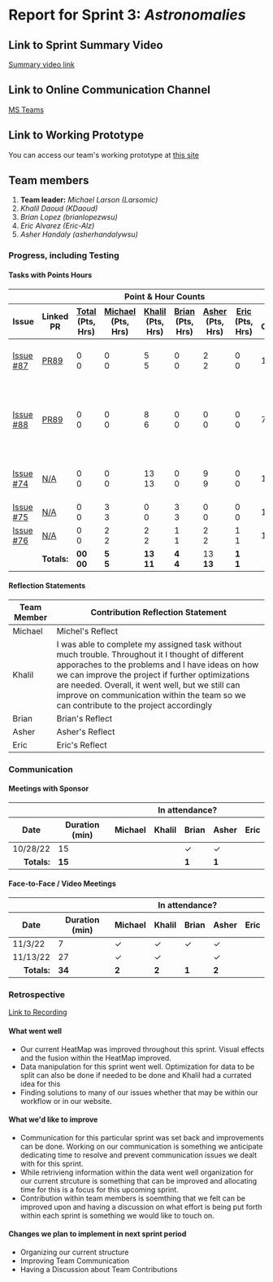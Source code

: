 # Report for Sprint 3: *Astronomalies*

## Link to Sprint Summary Video
[Summary video link](https://youtu.be/rwt7P8hmdiA)

## Link to Online Communication Channel
[MS Teams](https://teams.microsoft.com/l/team/19%3acBEWDZpUinwRPPDffLwMUeqQfQMBbxADWyOBt_X5q3w1%40thread.tacv2/conversations?groupId=87fda352-e01f-4122-957a-6c68b129334b&tenantId=b52be471-f7f1-47b4-a879-0c799bb53db5)

## Link to Working Prototype
You can access our team's working prototype at [this site](https://astronomalies.netlify.app/)

## Team members
1. **Team leader:** *Michael Larson (Larsomic)*
1. *Khalil Daoud (KDaoud)*
1. *Brian Lopez (brianlopezwsu)*
1. *Eric Alvarez (Eric-Alz)*
1. *Asher Handaly (asherhandalywsu)*

### Progress, including Testing
#### Tasks with Points Hours
<table> 
  <thead>
    <tr>
      <th colspan="2"></th><th colspan="6">Point & Hour Counts</th><th colspan="2"></th>
    </tr> 
    <tr>
      <th>Issue</th><th>Linked PR</th><th><ins>Total</ins><br>(Pts,<br>Hrs)</th><th><ins>Michael</ins><br>(Pts,<br>Hrs)</th><th><ins>Khalil</ins><br>(Pts,<br>Hrs)</th><th><ins>Brian</ins><br>(Pts,<br>Hrs)</th><th><ins>Asher</ins><br>(Pts,<br>Hrs)</th><th><ins>Eric</ins><br>(Pts,<br>Hrs)</th><th>% Complete</th><th>Notes</th>
    </tr>
  </thead> 
  <tbody>
    <td><a href="https://github.com/wsu-cpts421-sp22/microsoft/issues/87">Issue #87</a></td><td><a href="https://github.com/wsu-cpts421-sp22/microsoft/pull/89"> PR89 </a></td><td> 0<br/>0</td><td>0<br/>0</td><td>5<br>5</td><td>0<br/>0</td><td>2<br/>2</td><td>0<br/>0</td><td>100</td><td><i>  </i>Made the files hourly, so its faster to load into the front end</td>
    </tr>
    </tr>
    <td><a href="https://github.com/wsu-cpts421-sp22/microsoft/issues/88">Issue #88</a></td><td><a href="https://github.com/wsu-cpts421-sp22/microsoft/pull/89"> PR89 </a></td><td> 0<br/>0</td><td>0<br/>0</td><td>8<br>6</td><td>0<br/>0</td><td>0<br/>0</td><td>0<br/>0</td><td>75</td><td><i>  </i>Thought of better ways to optimize our file sizes. by utilizing a longitude/latitude grid lines.</td>
    </tr>
    </tr>
    <td><a href="https://github.com/wsu-cpts421-sp22/microsoft/issues/74">Issue #74</a></td><td><a href="https://github.com/wsu-cpts421-sp22/microsoft/issues/74"> N/A </a></td><td> 0<br/>0</td><td>0<br/>0</td><td>13<br>13</td><td>0<br/>0</td><td>9<br/>9</td><td>0<br/>0</td><td>100</td><td><i>  </i>Successfully parsed the data. but our file sizes are a bit too big</td>
    </tr>
    </tr>
    <td><a href=https://github.com/wsu-cpts421-sp22/microsoft/issues/75>Issue #75</a></td><td><a href=https://github.com/wsu-cpts421-sp22/microsoft/issues/75> N/A </a></td><td> 0<br/>0</td><td>3<br/>3</td><td>0<br>0</td><td>3<br/>3</td><td>0<br/>0</td><td>0<br/>0</td><td>100</td><td><i> </i> Completed Sprint Report</td>
    </tr>
    </tr>
    <td><a href=https://github.com/wsu-cpts421-sp22/microsoft/issues/76>Issue #76</a></td><td><a href=https://github.com/wsu-cpts421-sp22/microsoft/issues/76> N/A </a></td><td> 0<br/>0</td><td>2<br/>2</td><td>2<br>2</td><td>1<br/>1</td><td>2<br/>2</td><td>1<br/>1</td><td>100</td><td><i> </i> Completed Sprint Video</td>
    </tr>
    </tr>
    <tr><td colspan="2" align="right"><b>Totals:</b></td><td><b>00<br>00</b></td><td><b>5<br>5</b></td><td><b>13<br>11</b></td><td><b>4<br>4</b></td><td>13<b><br>13</b></td><td><b>1<br>1</b></td><td colspan="2"><i>
    </tr>
  </tbody>
</table>

#### Reflection Statements
| Team Member | Contribution Reflection Statement |
|-------------|-------------------|
|Michael| Michel's Reflect |
|Khalil| I was able to complete my assigned task without much trouble. Throughout it I thought of different apporaches to the problems and I have ideas on how we can improve the project if further optimizations are needed. Overall, it went well, but we still can improve on communication within the team so we can contribute to the project accordingly|
|Brian| Brian's Reflect |
|Asher| Asher's Reflect |
|Eric| Eric's Reflect |
  
### Communication

#### Meetings with Sponsor
<table> 
  <thead>
    <tr>
      <th colspan="2"></th><th colspan="5">In attendance?</th>
    </tr> 
    <tr>
      <th>Date</th><th>Duration (min)</th><th>Michael</th><th>Khalil</th><th>Brian</th><th>Asher</th><th>Eric</th>
    </tr>
  </thead> 
  <tbody>
    <tr>
      <td>10/28/22</td><td>15</td><td></td><td></td><td>&check;</td><td>&check;</td><td></td>
    </tr>
    <tr><td align="right"><b>Totals:</b></td><td><b>15</b></td><td><b></b></td><td><b></b></td><td><b>1</b></td><td><b>1</b></td><td><b></b></td>
    </tr>
  </tbody>
</table>

#### Face-to-Face / Video Meetings
<table> 
  <thead>
    <tr>
      <th colspan="2"></th><th colspan="5">In attendance?</th>
    </tr> 
    <tr>
      <th>Date</th><th>Duration (min)</th><th>Michael</th><th>Khalil</th><th>Brian</th><th>Asher</th><th>Eric</th>
    </tr>
  </thead> 
  <tbody>
    <tr>
      <td>11/3/22</td><td>7</td><td>&check;</td><td>&check;</td><td>&check;</td><td>&check;</td><td></td>
    </tr>
    <tr>
      <td>11/13/22</td><td>27</td><td>&check;</td><td>&check;</td><td></td><td>&check;</td><td></td>
    </tr>
    <tr><td align="right"><b>Totals:</b></td><td><b>34</b></td><td><b>2</b></td><td><b>2</b></td><td><b>1</b></td><td><b>2</b></td><td><b></b></td>
    </tr>
  </tbody>
</table>

### Retrospective
[Link to Recording](https://emailwsu.sharepoint.com/teams/2022.PULLM.CptS.421.423-MicrosoftV2/Shared%20Documents/Recordings/Microsoft%20V2-20221113_161647-Meeting%20Recording.mp4?web=1) 

#### What went well
  - Our current HeatMap was improved throughout this sprint. Visual effects and the fusion within the HeatMap improved.
  - Data manipulation for this sprint went well. Optimization for data to be split can also be done if needed to be done and Khalil had a currated idea for this 
  - Finding solutions to many of our issues whether that may be within our workflow or in our website. 
  
 #### What we'd like to improve
  - Communication for this particular sprint was set back and improvements can be done. Working on our communication is something we anticipate dedicating time to resolve and prevent communication issues we dealt with for this sprint.
  - While retrivieng information within the data went well organization for our current strcuture is something that can be improved and allocating time for this is a focus for this upcoming sprint.
  - Contribution within team members is soemthing that we felt can be improved upon and having a discussion on what effort is being put forth within each sprint is something we would like to touch on.
  
#### Changes we plan to implement in next sprint period
  - Organizing our current structure
  - Improving Team Communication
  - Having a Discussion about Team Contributions

